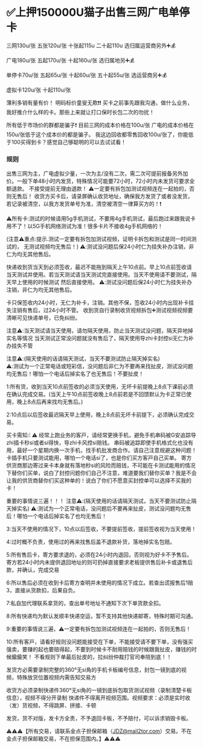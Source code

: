 # ✅上押150000U猫子出售三网广电单停卡

三网130u/张
五张120u/张
十张起115u
二十起110u
选归属运营商另外➕💰

广电180u/张
五起170u/张
十起160u/张
选归属地另➕💰

单停卡70u/张
五起65u/张
十起60u/张
五十起55u/张
选运营商另➕💰

虚拟卡120u/张
十起110u/张

薄利多销有量有价！
明码标价童叟无欺❗️❗️
买卡之前事先跟我沟通，做什么业务，我好推介什么样的卡。那些上来就让打口保时长包二次的勿扰！

所有低于市场价的群都是骗子❗️
目前三网的成本价格在100u/张
广电的成本价格在150u/张低于这个成本价的都是骗子。
我这边回收都零售回收100u/张了，你能低于100买得到卡？感觉自己够聪明的可以去试试看！
  
### 规则
出售三网为主，广电虚拟少量，一次为主/没有二次，需二次可提前报备另外加价。一般下单48小时内发货，特殊情况可能要72小时，72小时内未发货可要求全额退款。 不接受提前无理由退款！
⚠️一定要有拆包加测试视频连在一起拍的，否则无售后！
收货方买卡后，请录屏确认收货地址，确保我方发货了或者没发货，若记录被清空，以我方发货单号为准，清空被清空一律算买方的！❗️

⚠️所有卡:测试的时候请用5g手机测试，不要用4g手机测试，最后跑过来跟我说卡用不了！以5G手机网络测试为准！很多卡片不接收4g手机网络的！

(注意⚠️重点:提示.测试一定要有拆包加测试视频，证明卡拆包和测试是同一时间测试的，
无测试视频均无售后！)
⚠️:测试没问题后保24小时仁为挂失补办注销，非仁为均无其他售后。

快递收到货当天到必须签收，最迟不能拖到隔天上午10点前。早上10点前签收请当天测试并使用。若当天测试请当天测试完直接使用。当天不使用请不要测试，隔天早上使用的时候测试 然后直接使用。
⚠️:测试没问题后保24小时仁为挂失补办注销，非仁为均无其他售后。

卡只保签收内24小时，无仁为补卡，注销。其他不保，签收24小时内出现补卡挂失注销有售后，过24小时不管。
收到货自行录制收货视频拆包➕测试视频视频要清晰可见快递单号，已免纠纷。

注意⚠️:当天测试请当天使用，请勿隔天使用，防止当天测试没问题，隔天异地掉实名等情况  当天测试正常没问题就没有售后了，隔天使用导zhi卡封控si无仁为补办挂失不管

注意⚠️:(隔天使用的话请隔天测试，当天不要测试防止隔天掉实名)  
⚠️:测试为一个正常电话或短彩信，没问题后非仁为不要再来找扯皮，测试没问题均无售后！哪怕一个电话后掉实名了也无售后！不要扯皮！


1:所有货，收到当天10点前签收的必须当天使用，无坏卡前提晚上8点下课前必须在确认完成交易。(当天上午10点前签收晚上8点前若是不回馈默认为卡正常已使用，晚上8点后再来找均无售后。)

2:10点后以后签收最迟隔天早上使用，晚上8点前无坏卡前提下，必须确认完成交易。

买卡需知:❕ ⚠️
经常上跑业务的客戸，请经常更换手机，避免手机串码被G安追踪导zhi插卡秒si或者si得快，导zhi卡风控si赔钱。
串码被追踪即使手机格式化也没有用，最好一个星期内换一次手机，找手机批发商合作。请自己注意规避这种问题！卡插手机只要测试能用，哪怕一个电话si了，也是你们买方客戸自己买单。
寄方供货商那边寄过来卡本身就有落地秒si的风险而赔钱，不可能在卡测试能用的情况下替你们买单，说白了封控问题你们自己不注意，难道要我们替你买单？我是不会让我的供货商替你们买这种单的！说白了你们不愿意买封控单可以选择不买我的卡！

重要的事情说三遍！！！
注意⚠️:(隔天使用的话请隔天测试，当天不要测试防止隔天掉实名)
⚠️:测试为一个正常电话，没问题后不要再来扯皮，测试没问题均无售后！哪怕一个电话后掉实名了也均无售后！

3:当天不使用的情况下，10点以后签收，不要提前签收，提前签收视为当天使用！

4:过时概不负责，使用过的再来找售后盖不退款补货，落地掉实名包赔。

5:所有售后卡，寄方要求退的，必须在24小时内退回，否则视为好卡不予售后。寄方若24小时内未提供退回地址的则可扔掉直接要求老板提供售后补卡或退售后款，并确认，完成交易

6:所以售后必须在收到卡后寄方查明并未使用的情况下成立。若查出谎报售后1赔3，直接从货款扣，后果自负。

7:私自加代理联系拿货的，查出单号地址不通知下次下单货款全扣。

8:所有快递均为默认发顺丰快递空运，暂不支持其他快递邮寄，特殊时期可沟通。

9:重要的事情说三遍，⚠️一定要有拆包加测试视频连在一起拍的，否则无售后！

10:所有客戸，请看好规则没问题能接受在下单，不能接受请不要下单，没有强买强卖，要赚的起也要赔得起，不要到时候卡不耐用赔钱的时候跟我扯皮，赚钱的时候鍮鍮笑！ 不看规则下单最后扯皮的，拉纠纷仲裁打官司奉陪到底！！

发货方必需要录制完整的360°无si角的手机卡板编号信息，封包一镜到底的视频，特殊放货位置视频内需告知交易方

收货方必须录制快递件360°无si角的一镜到底拆包取货测试视频（录制清楚卡板信息），视频不得分开录制
快递件不得离开视频范围。视频要求：必须是实时收（发）货视频，不得跳屏、拼接、卡顿

发货，货不对版，发卡方全责，不予退回卡板，不予赔付，可以诉求销毁卡板。

  
  
  ⚠️⚠️⚠️【所有交易，请联系金点子担保邮箱（JDZ@mail2tor.com）交易。不在金点子担保邮箱交易，不在担保范围内。】⚠️⚠️⚠️
